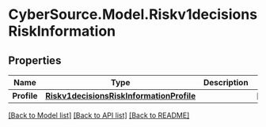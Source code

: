 # CyberSource.Model.Riskv1decisionsRiskInformation
## Properties

Name | Type | Description | Notes
------------ | ------------- | ------------- | -------------
**Profile** | [**Riskv1decisionsRiskInformationProfile**](Riskv1decisionsRiskInformationProfile.md) |  | [optional] 

[[Back to Model list]](../README.md#documentation-for-models) [[Back to API list]](../README.md#documentation-for-api-endpoints) [[Back to README]](../README.md)

